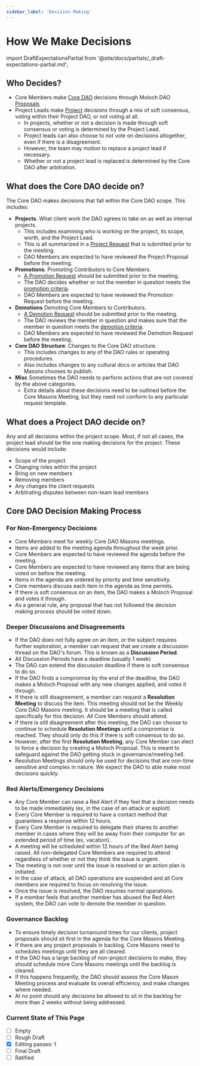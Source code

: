 ```yaml
---
sidebar_label: 'Decision Making'
---
```


# How We Make Decisions

import DraftExpectationsPartial from '@site/docs/partials/\_draft-expectations-partial.md';

<DraftExpectationsPartial />

## Who Decides?

- Core Members make [Core DAO](docs/Rules/core-dao) decisions through Moloch DAO [Proposals](docs/Rules/proposals)
- Project Leads make [Project](docs/Rules/projects) decisions through a mix of soft consensus, voting within their Project DAO, or not voting at all.
  - In projects, whether or not a decision is made through soft consensus or voting is determined by the Project Lead.
  - Project leads can also choose to not vote on decisions altogether, even if there is a disagreement.
  - However, the team may motion to replace a project lead if necessary.
  - Whether or not a project lead is replaced is determined by the Core DAO after arbitration.

## What does the Core DAO decide on?

The Core DAO makes decisions that fall within the Core DAO scope. This includes:

- **Projects**. What client work the DAO agrees to take on as well as internal projects.
  - This includes examining who is working on the project, its scope, worth, and the Project Lead.
  - This is all summarized in a [Project Request](docs/Templates/project-proposal) that is submitted prior to the meeting.
  - DAO Members are expected to have reviewed the Project Proposal before the meeting.
- **Promotions**. Promoting Contributors to Core Members.
  - [A Promotion Request](docs/Templates/promotion-request) should be submitted prior to the meeting.
  - The DAO decides whether or not the member in question meets the [promotion criteria](docs/Rules/dao-structure).
  - DAO Members are expected to have reviewed the Promotion Request before the meeting.
- **Demotions** Demoting Core Members to Contributors.
  - [A Demotion Request](docs/Templates/promotion-request) should be submitted prior to the meeting.
  - The DAO reviews the member in question and makes sure that the member in question meets the [demotion criteria](docs/Rules/dao-structure).
  - DAO Members are expected to have reviewed the Demotion Request before the meeting.
- **Core DAO Structure**. Changes to the Core DAO structure.
  - This includes changes to any of the DAO rules or operating procedures.
  - Also includes changes to any cultural docs or articles that DAO Masons chooses to publish.
- **Misc** Sometimes the DAO needs to perform actions that are not covered by the above categories.
  - Extra details about these decisions need to be outlined before the Core Masons Meeting, but they need not conform to any particular request template.

## What does a Project DAO decide on?

Any and all decisions within the project scope. Most, if not all cases, the project lead should be the one making decisions for the project. These decisions would include:

- Scope of the project
- Changing roles within the project
- Bring on new members
- Removing members
- Any changes the client requests
- Arbitrating disputes between non-team lead members

## Core DAO Decision Making Process

### For Non-Emergency Decisions

- Core Members meet for weekly Core DAO Masons meetings.
- Items are added to the meeting agenda throughout the week prior.
- Core Members are expected to have reviewed the agenda before the meeting.
- Core Members are expected to have reviewed any items that are being voted on before the meeting.
- Items in the agenda are ordered by priority and time sensitivity.
- Core members discuss each item in the agenda as time permits.
- If there is soft consensus on an item, the DAO makes a Moloch Proposal and votes it through.
- As a general rule, any proposal that has not followed the decision making process should be voted down.

### Deeper Discussions and Disagreements

- If the DAO does not fully agree on an item, or the subject requires further exploration, a member can request that we create a discussion thread on the DAO's forum. This is known as a **Discussion Period**.
- All Discussion Periods have a deadline (usually 1 week)
- The DAO can extend the discussion deadline if there is soft consensus to do so.
- If the DAO finds a compromise by the end of the deadline, the DAO makes a Moloch Proposal with any new changes applied, and votes it through.
- If there is still disagreement, a member can request a **Resolution Meeting** to discuss the item. This meeting should not be the Weekly Core DAO Masons meeting. It should be a meeting that is called specifically for this decision. All Core Members should attend.
- If there is still disagreement after this meeting, the DAO can choose to continue to schedule **Resolution Meetings** until a compromise is reached. They should only do this if there is soft consensus to do so.
- However, after the first **Resolution Meeting**, any Core Member can elect to force a decision by creating a Moloch Proposal. This is meant to safeguard against the DAO getting stuck in governance/meeting hell.
- Resolution Meetings should only be used for decisions that are non-time sensitive and complex in nature. We expect the DAO to able make most decisions quickly.

### Red Alerts/Emergency Decisions

- Any Core Member can raise a Red Alert if they feel that a decision needs to be made immediately (ex, in the case of an attack or exploit)
- Every Core Member is required to have a contact method that guarantees a response within 12 hours.
- Every Core Member is required to delegate their shares to another member in cases where they will be away from their computer for an extended period of time (ex, vacation).
- A meeting will be scheduled within 12 hours of the Red Alert being raised. All non-delegated Core Members are required to attend regardless of whether or not they think the issue is urgent.
- The meeting is not over until the issue is resolved or an action plan is initiated.
- In the case of attack, all DAO operations are suspended and all Core members are required to focus on resolving the issue.
- Once the issue is resolved, the DAO resumes normal operations.
- If a member feels that another member has abused the Red Alert system, the DAO can vote to demote the member in question.

### Governance Backlog

- To ensure timely decision turnaround times for our clients, project proposals should sit first in the agenda for the Core Masons Meeting.
- If there are any project proposals in backlog, Core Masons need to schedules meetings until they are all cleared.
- If the DAO has a large backlog of non-project decisions to make, they should schedule more Core Masons meetings until the backlog is cleared.
- If this happens frequently, the DAO should assess the Core Mason Meeting process and evaluate its overall efficiency, and make changes where needed.
- At no point should any decisions be allowed to sit in the backlog for more than 2 weeks without being addressed.

### Current State of This Page

- [ ] Empty
- [ ] Rough Draft
- [x] Editing passes: 1
- [ ] Final Draft
- [ ] Ratified
